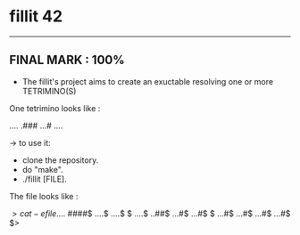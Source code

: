 # fillit 42

-----------------
FINAL MARK : 100%
-----------------

* The fillit's project aims to create an exuctable resolving one or more TETRIMINO(S)

One tetrimino looks like :

....
.###
...#
....

-> to use it:
   - clone the repository.
   - do "make".
   - ./fillit [FILE].
   
The file looks like :

$> cat -e file
....$
####$
....$
....$
$
....$
..##$
...#$
...#$
$
...#$
...#$
...#$
...#$
$>
